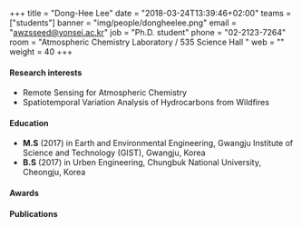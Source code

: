 +++
title = "Dong-Hee Lee"
date = "2018-03-24T13:39:46+02:00"
teams = ["students"]
banner = "img/people/dongheelee.png"
email = "awzsseed@yonsei.ac.kr"
job = "Ph.D. student"
phone = "02-2123-7264"
room = "Atmospheric Chemistry Laboratory / 535 Science Hall "
web = ""
weight = 40
+++

#### Research interests
+ Remote Sensing for Atmospheric Chemistry
+ Spatiotemporal Variation Analysis of Hydrocarbons from Wildfires

#### Education
 + **M.S** (2017) in Earth and Environmental Engineering, Gwangju Institute of Science and Technology (GIST), Gwangju, Korea
 + **B.S** (2017) in Urben Engineering, Chungbuk National University, Cheongju, Korea
#### Awards

#### Publications
